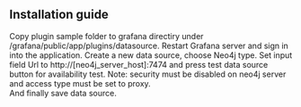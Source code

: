 ## Installation guide
Copy plugin sample folder to grafana directiry under /grafana/public/app/plugins/datasource. 
Restart Grafana server and sign in into the application. 
Create a new data source, choose Neo4j type. Set input field Url to
http://[neo4j_server_host]:7474 and press test data source button for availability test.
Note: security must be disabled on neo4j server and access type must be set to proxy.  
And finally save data source.